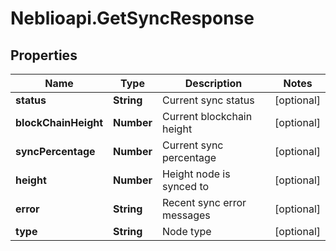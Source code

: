 # Neblioapi.GetSyncResponse

## Properties
Name | Type | Description | Notes
------------ | ------------- | ------------- | -------------
**status** | **String** | Current sync status | [optional] 
**blockChainHeight** | **Number** | Current blockchain height | [optional] 
**syncPercentage** | **Number** | Current sync percentage | [optional] 
**height** | **Number** | Height node is synced to | [optional] 
**error** | **String** | Recent sync error messages | [optional] 
**type** | **String** | Node type | [optional] 


